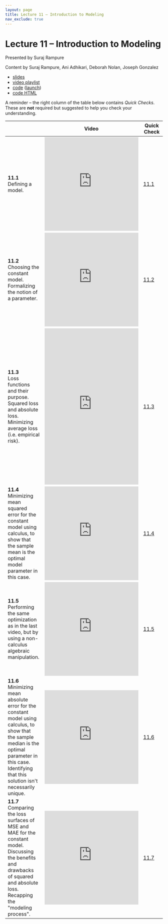 ```yaml
---
layout: page
title: Lecture 11 – Introduction to Modeling
nav_exclude: true
---
```


# Lecture 11 – Introduction to Modeling

Presented by Suraj Rampure

Content by Suraj Rampure, Ani Adhikari, Deborah Nolan, Joseph Gonzalez

- [slides](https://docs.google.com/presentation/d/1h3-jdicrEsZRaIKTh_G3uLJmSDWRvd2SGB_XO_e6OnI/edit?usp=sharing)
- [video playlist](https://www.youtube.com/playlist?list=PLQCcNQgUcDfqV2XCHgPoAK_0-8fhoCTWy)
- [code](https://github.com/DS-100/su21/tree/main/lec/lec11) ([launch](https://data100.datahub.berkeley.edu/hub/user-redirect/git-sync?repo=https://github.com/DS-100/su21&subPath=lec/lec11/&branch=main))
- [code HTML](../../resources/assets/lectures/lec11/lec11.html)

A reminder – the right column of the table below contains _Quick Checks_. These are **not** required but suggested to help you check your understanding.

<table>
<colgroup>
<col style="width: 25%" />
<col style="width: 25%" />
<col style="width: 25%" />
</colgroup>
<thead>
<tr class="header">
<th></th>
<th>Video</th>
<th>Quick Check</th>
</tr>
</thead>
<tbody>
<tr>
<td><strong>11.1</strong> <br>Defining a model.</td>
<td><iframe width="300" height="300" height src="https://www.youtube.com/embed/2a9XMbcg-uA" frameborder="0" allow="accelerometer; autoplay; encrypted-media; gyroscope; picture-in-picture" allowfullscreen></iframe></td>
<td><a href="https://docs.google.com/forms/d/e/1FAIpQLSc6OZc5hT8bhD15H2hCJ7VWhp5Mp8uckmvNEnL5zFo7iB6aww/viewform" target="\_blank">11.1</a></td>
</tr>
<tr>
<td><strong>11.2</strong> <br>Choosing the constant model. Formalizing the notion of a parameter.</td>
<td><iframe width="300" height="300" height src="https://www.youtube.com/embed/XcxO10RFw2Q" frameborder="0" allow="accelerometer; autoplay; encrypted-media; gyroscope; picture-in-picture" allowfullscreen></iframe></td>
<td><a href="https://docs.google.com/forms/d/e/1FAIpQLSccbbDpgGZTRz81d9EU_Y6HTFLzw1tDLN5uIxZbEn0990H_tQ/viewform" target="\_blank">11.2</a></td>
</tr>
<tr>
<td><strong>11.3</strong> <br>Loss functions and their purpose. Squared loss and absolute loss. Minimizing average loss (i.e. empirical risk).</td>
<td><iframe width="300" height="500" height src="https://www.youtube.com/embed/0IRBjDmGyB4" frameborder="0" allow="accelerometer; autoplay; encrypted-media; gyroscope; picture-in-picture" allowfullscreen></iframe></td>
<td><a href="https://docs.google.com/forms/d/e/1FAIpQLSeJnD2FdgltoIuv8jPGK4bjP-mL33wBYezvejtKvq4QjhDOHA/viewform" target="\_blank">11.3</a></td>
</tr>
<tr>
<td><strong>11.4</strong> <br>Minimizing mean squared error for the constant model using calculus, to show that the sample mean is the optimal model parameter in this case.</td>
<td><iframe width="300" height="300" height src="https://www.youtube.com/embed/QC78C89uzdk" frameborder="0" allow="accelerometer; autoplay; encrypted-media; gyroscope; picture-in-picture" allowfullscreen></iframe></td>
<td><a href="https://docs.google.com/forms/d/e/1FAIpQLSdo8DOF0gUv8D33OpOrjdtMpkI3GFBi5b-e2aSj-zQPTk0msg/viewform" target="\_blank">11.4</a></td>
</tr>
<tr>
<td><strong>11.5</strong> <br>Performing the same optimization as in the last video, but by using a non-calculus algebraic manipulation.</td>
<td><iframe width="300" height="300" height src="https://www.youtube.com/embed/mfjzdX-XWSE" frameborder="0" allow="accelerometer; autoplay; encrypted-media; gyroscope; picture-in-picture" allowfullscreen></iframe></td>
<td><a href="https://docs.google.com/forms/d/e/1FAIpQLSe6qzZRCHkv-_mzVT7n0kaLwWkP1RdbqnmjgEcG0r8-BCdlQg/viewform" target="\_blank">11.5</a></td>
</tr>
<tr>
<td><strong>11.6</strong> <br>Minimizing mean absolute error for the constant model using calculus, to show that the sample median is the optimal parameter in this case. Identifying that this solution isn't necessarily unique.</td>
<td><iframe width="300" height="300" height src="https://www.youtube.com/embed/6Jt828_Wx2c" frameborder="0" allow="accelerometer; autoplay; encrypted-media; gyroscope; picture-in-picture" allowfullscreen></iframe></td>
<td><a href="https://docs.google.com/forms/d/e/1FAIpQLSe3c6eD4PrA0t5sOWSEWo_NCBDIFPvi2qLeyIS64t_OSxKqgw/viewform" target="\_blank">11.6</a></td>
</tr>
<tr>
<td><strong>11.7</strong> <br>Comparing the loss surfaces of MSE and MAE for the constant model. Discussing the benefits and drawbacks of squared and absolute loss. Recapping the "modeling process".</td>
<td><iframe width="300" height="300" height src="https://www.youtube.com/embed/L8VaQ-JaWCk" frameborder="0" allow="accelerometer; autoplay; encrypted-media; gyroscope; picture-in-picture" allowfullscreen></iframe></td>
<td><a href="https://docs.google.com/forms/d/e/1FAIpQLSdQ2C7B_6lWN1nPDgriIghJj7ZJ-btHhnuUesFrFAt2SWlT2Q/viewform" target="\_blank">11.7</a></td>
</tr>
